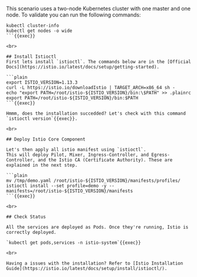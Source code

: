 This scenario uses a two-node Kubernetes cluster with one master and one node. To validate you can run the following commands:

```plain
kubectl cluster-info
kubectl get nodes -o wide
```{{exec}}

<br>

## Install Istioctl
First lets install `istioctl`. The commands below are in the [Official Docs](https://istio.io/latest/docs/setup/getting-started).

```plain
export ISTIO_VERSION=1.13.3
curl -L https://istio.io/downloadIstio | TARGET_ARCH=x86_64 sh -
echo "export PATH=/root/istio-${ISTIO_VERSION}/bin:\$PATH" >> .plainrc
export PATH=/root/istio-${ISTIO_VERSION}/bin:$PATH
```{{exec}}

Hmmm, does the installation succedded? Let's check with this command `istioctl version`{{exec}}.

<br>

## Deploy Istio Core Component

Let's then apply all istio manifest using `istioctl`.  
This will deploy Pilot, Mixer, Ingress-Controller, and Egress-Controller, and the Istio CA (Certificate Authority). These are explained in the next step.

```plain
mv /tmp/demo.yaml /root/istio-${ISTIO_VERSION}/manifests/profiles/
istioctl install --set profile=demo -y --manifests=/root/istio-${ISTIO_VERSION}/manifests
```{{exec}}

<br>

## Check Status

All the services are deployed as Pods. Once they're running, Istio is correctly deployed.

`kubectl get pods,services -n istio-system`{{exec}}

<br>

Having a issues with the installation? Refer to [Istio Installation Guide](https://istio.io/latest/docs/setup/install/istioctl/).
